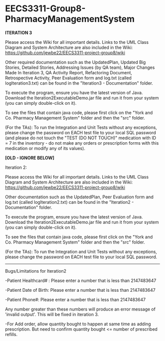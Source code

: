 # EECS3311-Group8-PharmacyManagementSystem
**ITERATION 3**

Please access the Wiki for all important details. Links to the UML Class Diagram and System Architecture are also included in the Wiki: https://github.com/jewbe22/EECS3311-project-group8/wiki

Other required documentation such as the UpdatedPlan, Updated Big Stories, Detailed Stories, Addressing Issues (by QA team), Major Changes Made In Iteration 3, QA Activity Report, Refactoring Document, Retrospective Activity, Peer Evaluation form and log.txt (called logIteration3.txt) can be found in the "Iteration3 - Documentation" folder.

To execute the program, ensure you have the latest version of Java. Download the Iteration2ExecutableDemo.jar file and run it from your system (you can simply double-click on it).

To see the files that contain java code, please first click on the "York and Co. Pharmacy Management System" folder and then the "src" folder.

(For the TAs): To run the Integration and Unit Tests without any exceptions, please change the password on EACH test file to your local SQL password (and please do not touch the "TEST (DO NOT TOUCH)" medication with ID = 7 in the inventory - do not make any orders or prescription forms with this medication or modify any of its values).

**[OLD - IGNORE BELOW]**

Iteration 2:

Please access the Wiki for all important details. Links to the UML Class Diagram and System Architecture are also included in the Wiki: https://github.com/jewbe22/EECS3311-project-group8/wiki

Other documentation such as the UpdatedPlan, Peer Evaluation form and log.txt (called logIteration2.txt) can be found in the "Iteration2 - Documentation" folder.

To execute the program, ensure you have the latest version of Java. Download the Iteration2ExecutableDemo.jar file and run it from your system (you can simply double-click on it).

To see the files that contain java code, please first click on the "York and Co. Pharmacy Management System" folder and then the "src" folder.

(For the TAs): To run the Integration and Unit Tests without any exceptions, please change the password on EACH test file to your local SQL password.

-------------------------------------------------------------------------------------------
Bugs/Limitations for Iteration2

-Patient Healthcard# : Please enter a number that is less than 2147483647

-Patient Date of Birth: Please enter a number that is less than 2147483647

-Patient Phone#: Please enter a number that is less than 2147483647

Any number greater than these numbers will produce an error message of 'invalid output'. This will be fixed in iteration 3.

-For Add order, allow quantity bought to happen at same time as adding prescription. But need to confirm quantity bought <= number of prescribed refills.
